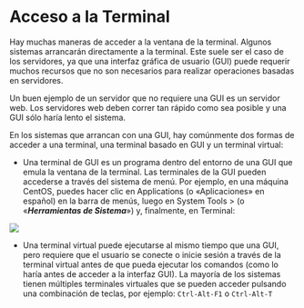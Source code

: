# Acceso a la Terminal
Hay muchas maneras de acceder a la ventana de la terminal. Algunos sistemas arrancarán directamente a la terminal. Este suele ser el caso de los servidores, ya que una interfaz gráfica de usuario (GUI) puede requerir muchos recursos que no son necesarios para realizar operaciones basadas en servidores.

Un buen ejemplo de un servidor que no requiere una GUI es un servidor web. Los servidores web deben correr tan rápido como sea posible y una GUI sólo haría lento el sistema.

En los sistemas que arrancan con una GUI, hay comúnmente dos formas de acceder a una terminal, una terminal basado en GUI y un terminal virtual:

- Una terminal de GUI es un programa dentro del entorno de una GUI que emula la ventana de la terminal. Las terminales de la GUI pueden accederse a través del sistema de menú. Por ejemplo, en una máquina CentOS, puedes hacer clic en Applications (o «Aplicaciones» en español) en la barra de menús, luego en System Tools > (o «___Herramientas de Sistema___») y, finalmente, en Terminal:

![](https://ndg-content-dev.s3.amazonaws.com/media/images/4.4_1.png)

- Una terminal virtual puede ejecutarse al mismo tiempo que una GUI, pero requiere que el usuario se conecte o inicie sesión a través de la terminal virtual antes de que pueda ejecutar los comandos (como lo haría antes de acceder a la interfaz GUI). La mayoría de los sistemas tienen múltiples terminales virtuales que se pueden acceder pulsando una combinación de teclas, por ejemplo: `Ctrl-Alt-F1` o `Ctrl-Alt-T`